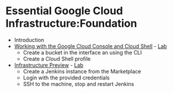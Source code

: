 # Essential Google Cloud Infrastructure:Foundation

- Introduction
- [Working with the Google Cloud Console and Cloud Shell]("../Labs/Working%20with%20%20Google%20Cloud%20Console%20and%20Cloud%20Shell/Notes.md") - [Lab](https://www.cloudskillsboost.google/course_sessions/1626462/labs/314326)
    - Create a bucket in the interface an using the CLI
    - Create a Cloud Shell profile
- [Infrastructure Preview]("../Labs/Infrastructure%20Preview.md") - [Lab](https://www.cloudskillsboost.google/course_sessions/1626462/labs/314329)
    - Create a Jenkins instance from the Marketplace
    - Login with the provided credentials
    - SSH to the machine, stop and restart Jenkins
